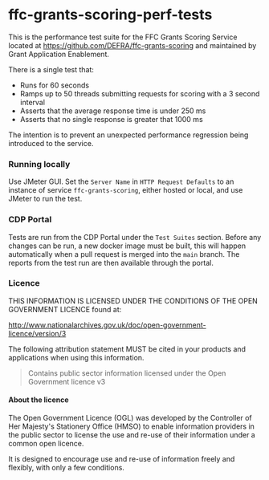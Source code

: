 # ffc-grants-scoring-perf-tests

This is the performance test suite for the FFC Grants Scoring Service located at https://github.com/DEFRA/ffc-grants-scoring and maintained by Grant Application Enablement.

There is a single test that:

- Runs for 60 seconds
- Ramps up to 50 threads submitting requests for scoring with a 3 second interval
- Asserts that the average response time is under 250 ms
- Asserts that no single response is greater that 1000 ms

The intention is to prevent an unexpected performance regression being introduced to the service.

### Running locally

Use JMeter GUI. Set the `Server Name` in `HTTP Request Defaults` to an instance of service `ffc-grants-scoring`, either hosted or local, and use JMeter to run the test. 

### CDP Portal

Tests are run from the CDP Portal under the `Test Suites` section. Before any changes can be run, a new docker image must be built, this will happen automatically when a pull request is merged into the `main` branch. The reports from the test run are then available through the portal.

### Licence

THIS INFORMATION IS LICENSED UNDER THE CONDITIONS OF THE OPEN GOVERNMENT LICENCE found at:

<http://www.nationalarchives.gov.uk/doc/open-government-licence/version/3>

The following attribution statement MUST be cited in your products and applications when using this information.

> Contains public sector information licensed under the Open Government licence v3

#### About the licence

The Open Government Licence (OGL) was developed by the Controller of Her Majesty's Stationery Office (HMSO) to enable
information providers in the public sector to license the use and re-use of their information under a common open
licence.

It is designed to encourage use and re-use of information freely and flexibly, with only a few conditions.

